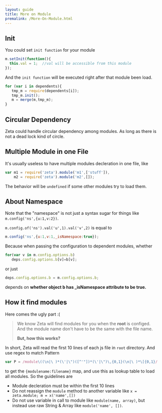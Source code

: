 ```yaml
---
layout: guide
title: More on Module
premalink: /More-On-Module.html
---
```



## Init 

You could set `init function` for your module

~~~javascript
m.setInit(function(){
  this.val = 1;  //val will be accessible from this module
});
~~~

And the `init function` will be executed right after that module been load.

~~~javascript
for (var i in dependents){
   tmp_m = require(dependents[i]);
   tmp_m.init();
   m = merge(m,tmp_m);
}
~~~



## Circular Dependency

Zeta could handle circular dependency among modules. As long as there is not a dead lock kind of circle.

## Multiple Module in one File

It's usually useless to have multiple modules decleration in one file, like

~~~javascript
var m1 = require('zeta').module('m1',['stuff']),
    m2 = require('zeta').module('m2',[]);
~~~

The behavior will be `undefined` if some other modules try to load them.



## About Namespace

Note that the "namespace" is not just a syntax sugar for things like `m.config('ns',{u:1,v:2})`. 


`m.config.of('ns').val('u',1).val('v',2)` is equal to 


~~~javascript
m.config('ns',{u:1,v:1,_isNamespace:true});
~~~

Because when passing the configuration to dependent modules, whether 

~~~javascript
for(var v in m.config.options.b)
   deps.config.options.b[v]=b[v];
~~~

or just

~~~javascript
deps.config.options.b = m.config.options.b;
~~~

depends on **whether object b has _isNamespace attribute to be true.** 



## How it find modules

Here comes the ugly part :(  



> We know Zeta will find modules for you when the **root** is configed. And the module name don't have to be the same with the file name. 
>
>**But, how this works?**


In short, Zeta will read the first 10 lines of each js file in `root` directory. And use regex to match Pattern

~~~javascript
var P = /module\((\n|\ )*(\'|\")([^'"])*(\'|\")\,{0,1}(\n|\ )*\[{0,1}/
~~~

to get the `{modulename:filename}` map, and use this as lookup table to load all modules. So the guidelines are

- Module decleration must be within the first 10 lines
- Do not reassign the `module` method to another variable like `x = zeta.module; m = x('name',[])`
- Do not use variable in call to module like `module(name, array)`, but instead use raw String & Array like `module('name', [])`.



